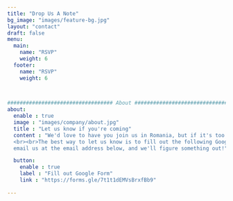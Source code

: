 ```yaml
---
title: "Drop Us A Note"
bg_image: "images/feature-bg.jpg"
layout: "contact"
draft: false
menu:
  main:
    name: "RSVP"
    weight: 6
  footer:
    name: "RSVP"
    weight: 6
    


################################## About #####################################
about:
  enable : true
  image : "images/company/about.jpg"
  title : "Let us know if you're coming"
  content : "We'd love to have you join us in Romania, but if it's too far, or you already have plans, we also understand.
  <br><br>The best way to let us know is to fill out the following Google form. If something changes in your plans, please 
  email us at the email address below, and we'll figure something out!"

  button:
    enable : true
    label : "Fill out Google Form"
    link : "https://forms.gle/7t1t1dEMVsBrxfBb9"
    
---
```

